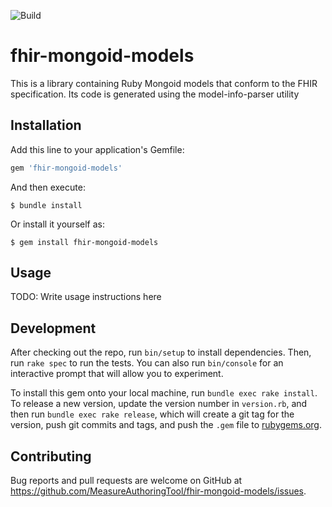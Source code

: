 ![Build](https://github.com/MeasureAuthoringTool/fhir-mongoid-models/workflows/Build/badge.svg)
# fhir-mongoid-models
This is a library containing Ruby Mongoid models that conform to the FHIR specification. Its code is generated using the model-info-parser utility

## Installation

Add this line to your application's Gemfile:

```ruby
gem 'fhir-mongoid-models'
```

And then execute:

    $ bundle install

Or install it yourself as:

    $ gem install fhir-mongoid-models

## Usage

TODO: Write usage instructions here

## Development

After checking out the repo, run `bin/setup` to install dependencies. Then, run `rake spec` to run the tests. You can also run `bin/console` for an interactive prompt that will allow you to experiment.

To install this gem onto your local machine, run `bundle exec rake install`. To release a new version, update the version number in `version.rb`, and then run `bundle exec rake release`, which will create a git tag for the version, push git commits and tags, and push the `.gem` file to [rubygems.org](https://rubygems.org).

## Contributing

Bug reports and pull requests are welcome on GitHub at https://github.com/MeasureAuthoringTool/fhir-mongoid-models/issues.

